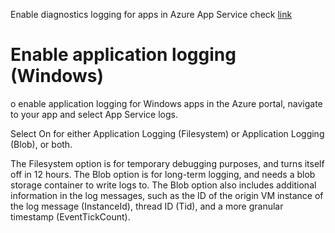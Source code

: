 Enable diagnostics logging for apps in Azure App Service
check [link](https://learn.microsoft.com/en-us/azure/app-service/troubleshoot-diagnostic-logs)

# Enable application logging (Windows)

o enable application logging for Windows apps in the Azure portal, navigate to your app and select App Service logs.

Select On for either Application Logging (Filesystem) or Application Logging (Blob), or both.

The Filesystem option is for temporary debugging purposes, and turns itself off in 12 hours. The Blob option is for long-term logging, and needs a blob storage container to write logs to. The Blob option also includes additional information in the log messages, such as the ID of the origin VM instance of the log message (InstanceId), thread ID (Tid), and a more granular timestamp (EventTickCount).
